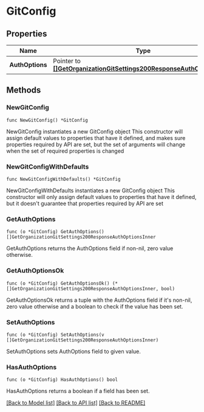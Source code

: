 # GitConfig

## Properties

Name | Type | Description | Notes
------------ | ------------- | ------------- | -------------
**AuthOptions** | Pointer to [**[]GetOrganizationGitSettings200ResponseAuthOptionsInner**](GetOrganizationGitSettings200ResponseAuthOptionsInner.md) | List of Git configurations | [optional] 

## Methods

### NewGitConfig

`func NewGitConfig() *GitConfig`

NewGitConfig instantiates a new GitConfig object
This constructor will assign default values to properties that have it defined,
and makes sure properties required by API are set, but the set of arguments
will change when the set of required properties is changed

### NewGitConfigWithDefaults

`func NewGitConfigWithDefaults() *GitConfig`

NewGitConfigWithDefaults instantiates a new GitConfig object
This constructor will only assign default values to properties that have it defined,
but it doesn't guarantee that properties required by API are set

### GetAuthOptions

`func (o *GitConfig) GetAuthOptions() []GetOrganizationGitSettings200ResponseAuthOptionsInner`

GetAuthOptions returns the AuthOptions field if non-nil, zero value otherwise.

### GetAuthOptionsOk

`func (o *GitConfig) GetAuthOptionsOk() (*[]GetOrganizationGitSettings200ResponseAuthOptionsInner, bool)`

GetAuthOptionsOk returns a tuple with the AuthOptions field if it's non-nil, zero value otherwise
and a boolean to check if the value has been set.

### SetAuthOptions

`func (o *GitConfig) SetAuthOptions(v []GetOrganizationGitSettings200ResponseAuthOptionsInner)`

SetAuthOptions sets AuthOptions field to given value.

### HasAuthOptions

`func (o *GitConfig) HasAuthOptions() bool`

HasAuthOptions returns a boolean if a field has been set.


[[Back to Model list]](../README.md#documentation-for-models) [[Back to API list]](../README.md#documentation-for-api-endpoints) [[Back to README]](../README.md)


